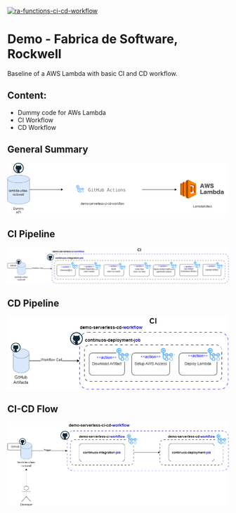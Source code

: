 [![ra-functions-ci-cd-workflow](https://github.com/mauosp/lambda-udea-rockwell/actions/workflows/demo-serverless-ci-cd-workflow.yaml/badge.svg)](https://github.com/mauosp/lambda-udea-rockwell/actions/workflows/demo-serverless-ci-cd-workflow.yaml)

# Demo - Fabrica de Software, Rockwell
Baseline of a AWS Lambda with basic CI and CD workflow.

## Content:
- Dummy code for AWs Lambda
- CI Workflow
- CD Workflow

## General Summary
![General](docs/images/summary.png)

## CI Pipeline
![CI](docs/images/ci.png)

## CD Pipeline
![CD](docs/images/cd.png)

## CI-CD Flow
![CICD](docs/images/cicd.png)
